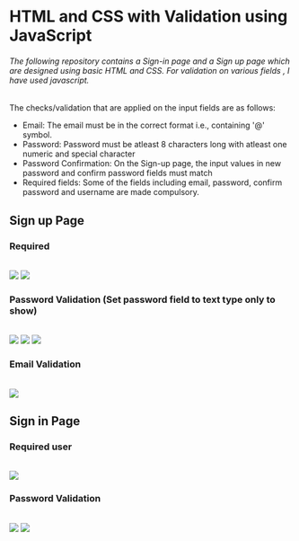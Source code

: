 <!DOCTYPE html>
<html>
  <body>
<h1>HTML and CSS with Validation using JavaScript</h1>
<h6>The following repository contains a Sign-in page and a Sign up page which are designed using basic HTML and CSS.
For validation on various fields , I have used javascript.</h6>
<p>The checks/validation that are applied on the input fields are as follows:
<ul>
  <li>Email: The email must be in the correct format i.e., containing '@' symbol.</li>
  <li>Password: Password must be atleast 8 characters long with atleast one numeric and special character</li>
  <li>Password Confirmation: On the Sign-up page, the input values in new password and confirm password fields must match</li>
  <li>Required fields: Some of the fields including email, password, confirm password and username are made compulsory.</li>
</ul>
</p>
<h2>Sign up Page</h2>
    <h3>Required</h3><br>
<img src="images/required1.png">
<img src="images/required2.png">
    <h3>Password Validation (Set password field to text type only to show)</h3><br>
<img src="images/password.png">
<img src="images/length.png">
<img src="images/char.png">
    <h3>Email Validation</h3><br>
<img src="images/email.png">
<h2>Sign in Page</h2>
    <h3>Required user</h3><br>
<img src="images/req_user.png">
    <h3>Password Validation</h3><br>
<img src="images/req_pass.png">
<img src="images/pass_len.png">


  </body>
</html>
